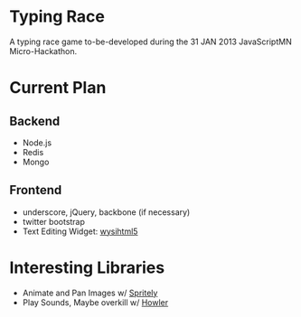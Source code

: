 Typing Race
==========

A typing race game to-be-developed during the 31 JAN 2013 JavaScriptMN Micro-Hackathon.

Current Plan
==========

## Backend
+ Node.js
+ Redis
+ Mongo
 
## Frontend
+ underscore, jQuery, backbone (if necessary)
+ twitter bootstrap
+ Text Editing Widget: [wysihtml5](https://github.com/xing/wysihtml5)

Interesting Libraries
==========

+ Animate and Pan Images w/ [Spritely](http://www.spritely.net/documentation/)
+ Play Sounds, Maybe overkill w/ [Howler](http://goldfirestudios.com/blog/104/howler.js-Modern-Web-Audio-Javascript-Library)
